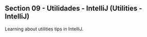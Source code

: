 ## Section 09 - Utilidades - IntelliJ (Utilities - IntelliJ)

Learning about utilities tips in IntelliJ.

